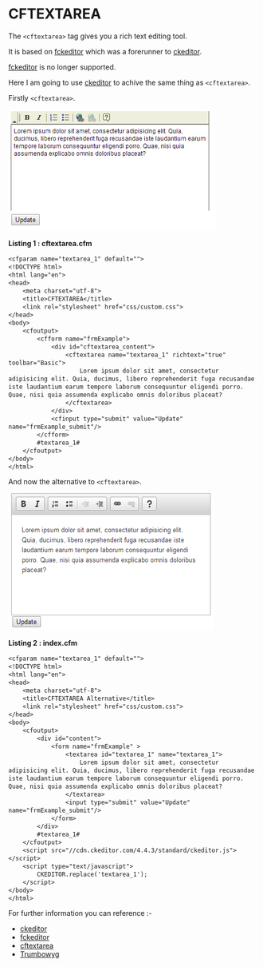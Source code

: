 CFTEXTAREA
===
The `<cftextarea>` tag gives you a rich text editing tool.

It is based on [fckeditor](http://en.wikipedia.org/wiki/CKEditor#History_of_CKEditor_project) which was a forerunner to [ckeditor](http://ckeditor.com/).

[fckeditor](http://en.wikipedia.org/wiki/CKEditor#History_of_CKEditor_project) is no longer supported.


Here I am going to use [ckeditor](http://ckeditor.com/) to achive the same thing as `<cftextarea>`.

Firstly `<cftextarea>`.

![cftextarea](images/cftextarea_1.png)

**Listing 1 : cftextarea.cfm**

    <cfparam name="textarea_1" default="">
    <!DOCTYPE html>
    <html lang="en">
    <head>
        <meta charset="utf-8">
        <title>CFTEXTAREA</title>
        <link rel="stylesheet" href="css/custom.css">
    </head>
    <body>
        <cfoutput>
            <cfform name="frmExample">
                <div id="cftextarea_content">
                    <cftextarea name="textarea_1" richtext="true" toolbar="Basic">
                        Lorem ipsum dolor sit amet, consectetur adipisicing elit. Quia, ducimus, libero reprehenderit fuga recusandae iste laudantium earum tempore laborum consequuntur eligendi porro. Quae, nisi quia assumenda explicabo omnis doloribus placeat?
                    </cftextarea>
                </div>
                <cfinput type="submit" value="Update" name="frmExample_submit"/>
            </cfform>
            #textarea_1#
        </cfoutput> 
    </body>
    </html>


And now the alternative to `<cftextarea>`.

![cftextarea alternative](images/cftextarea_2.png)

**Listing 2 : index.cfm**

    <cfparam name="textarea_1" default="">
    <!DOCTYPE html>
    <html lang="en">
    <head>
        <meta charset="utf-8">
        <title>CFTEXTAREA Alternative</title>
        <link rel="stylesheet" href="css/custom.css">
    </head>
    <body>
        <cfoutput>
            <div id="content">
                <form name="frmExample" >
                    <textarea id="textarea_1" name="textarea_1">
                        Lorem ipsum dolor sit amet, consectetur adipisicing elit. Quia, ducimus, libero reprehenderit fuga recusandae iste laudantium earum tempore laborum consequuntur eligendi porro. Quae, nisi quia assumenda explicabo omnis doloribus placeat?
                    </textarea>
                    <input type="submit" value="Update" name="frmExample_submit"/>
                </form> 
            </div>
            #textarea_1#
        </cfoutput>
        <script src="//cdn.ckeditor.com/4.4.3/standard/ckeditor.js"></script>
        <script type="text/javascript">
            CKEDITOR.replace('textarea_1');
        </script>
    </body>
    </html>

For further information you can reference :-

* [ckeditor](http://ckeditor.com/)
* [fckeditor](http://en.wikipedia.org/wiki/CKEditor#History_of_CKEditor_project)
* [cftextarea](http://livedocs.adobe.com/coldfusion/8/htmldocs/help.html?content=Tags_t_02.html)
* [Trumbowyg](http://alex-d.github.io/Trumbowyg)




